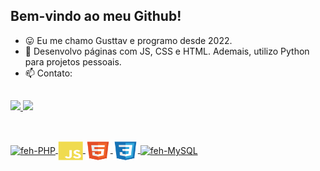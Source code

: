 ## Bem-vindo ao meu Github!
 <div>
 
 
- 😛 Eu me chamo Gusttav e programo desde 2022.
- 💭 Desenvolvo páginas com JS, CSS e HTML. Ademais, utilizo Python para projetos pessoais.
- 📫 Contato: 

 
 ##
 
  <a href="https://github.com/gutaogr">
  <img height="140em" src="https://github-readme-stats.vercel.app/api/top-langs/?username=gutaogr&layout=compact&langs_count=7&theme=dark"/>
  <img height="140em" src="https://github-readme-stats.vercel.app/api?username=gutaogr&show_icons=true&theme=dark&include_all_commits=true&count_private=true"/>
 
##

  <div style="display: inline_block"><br>
  <img align="center" left="30" alt="feh-PHP" height="30" width="40" src="https://cdn.jsdelivr.net/gh/devicons/devicon/icons/python/python-original.svg" />
  <img align="center" alt="feh-Js" height="30" width="40" src="https://raw.githubusercontent.com/devicons/devicon/master/icons/javascript/javascript-plain.svg">
  <img align="center" alt="feh-HTML" height="30" width="40" src="https://raw.githubusercontent.com/devicons/devicon/master/icons/html5/html5-original.svg">
  <img align="center" alt="feh-CSS" height="30" width="40" src="https://raw.githubusercontent.com/devicons/devicon/master/icons/css3/css3-original.svg">
  <img align="center" left="30" alt="feh-MySQL" height="30" width="40" src="https://cdn.jsdelivr.net/gh/devicons/devicon/icons/mysql/mysql-original-wordmark.svg" />
</div>
